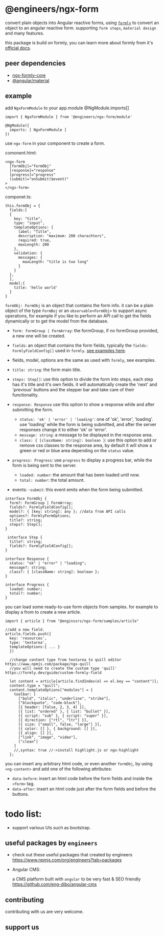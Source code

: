 # @engineers/ngx-form

convert plain objects into Angular reactive forms, using [`formly`](https://github.com/ngx-formly/ngx-formly) to convert an object to an angular reactive form.
supporting `form steps`, `material design` and many features.

this package is build on formly, you can learn more about formly from it's [official docs](https://formly.dev/guide/getting-started).

## peer dependencies

- [ngx-formly-core](https://www.npmjs.com/package/@ngx-formly/core)
- [@angular/material](https://www.npmjs.com/package/@angular/material)

## example

add `NgxFormModule` to your app.module @NgModule.imports[]

```
import { NgxFormModule } from '@engineers/ngx-form/module'

@NgModule({
  imports: [ NgxFormModule ]
})
```

use `ngx-form` in your component to create a form.

comonent.html:

```
<ngx-form
  [formObj]="formObj"
  [response]="response"
  [progress]="progress"
  (submit)="onSubmit($event)"
>
</ngx-form>
```

componet.ts:

```
this.formObj = {
  fields:[
  {
    key: "title",
    type: "input",
    templateOptions: {
      label: "Title",
      description: "maximum: 200 charachters",
      required: true,
      maxLength: 200
    },
    validation: {
      messages: {
        maxLength: "title is too long"
      }
    }
  },
  ],
  model:{
    title: 'hello world'
  }
}
```

`formObj: FormObj` is an object that contains the form info.
it can be a plain object of the type `FormBoj` or an `observable<FormObj>` to support async operations, for example if you like to perform an API call to get the fields dynamically or to get the model from the database.

- `form: FormGroup | FormArray`: the formGroup, if no formGroup provided, a new one will be created.
- `fields`: an object that contains the form fields, typically the `fields: FormlyFieldConfig[]` used in `formly`. [see examples here](https://formly.dev/guide/getting-started).
- fields, model, options are the same as used with `formly`, see examples.
- `title: string`: the form main title.
- `steps: Step[]`: use this option to divide the form into steps, each step has it's title and it's own fields.
  it will automatically create the 'next' and 'previous' buttons and the stepper bar and take care of their functionality.

- `response: Response` use this option to show a response while and after submitting the form.
  - `status: 'ok' | 'error' | 'loading'`: one of 'ok', 'error', 'loading'.
    use 'loading' while the form is being submitted, and after the server responses change it to either 'ok' or 'error'.
  - `message: string`: a message to be displayed in the response area.
  - `class: { [className: string]: boolean }`: use this option to add or remove css classes to the response area, by default it will show a green or red or blue area depending on the `status` value.
- `progress: Progress`: use `progress` to display a progress bar, while the form is being sent to the server.
  - `loaded: number`: the amount that has been loaded until now.
  - `total: number`: the total amount.
- events: -`submit`: this event emits when the form being submitted.

```
interface FormObj {
  form?: FormGroup | FormArray;
  fields?: FormlyFieldConfig[];
  model?: { [key: string]: any }; //data from API calls
  options?: FormlyFormOptions;
  title?: string;
  steps?: Step[];
}

 interface Step {
  title?: string;
  fields?: FormlyFieldConfig[];
}

interface Response {
  status: "ok" | "error" | "loading";
  message?: string;
  class?: { [className: string]: boolean };
}

interface Progress {
  loaded: number;
  total?: number;
}
```

you can load some ready-to-use form objects from samples.
for example to display a from to create a new article.

```
import { article } from "@enginssrs/ngx-form/samples/article"

//add a new field.
article.fields.push({
  key: 'resources',
  type: 'textarea',
  templateOptions:{ ... }
  })

  //change content type from textarea to quill editor https://www.npmjs.com/package/ngx-quill
  //you will need to create the custom type 'quill' https://formly.dev/guide/custom-formly-field

  let content = article[article.findIndex(el => el.key == "content")];
  content.type = "quill";
  content.templateOptions["modules"] = {
    toolbar: [
      ["bold", "italic", "underline", "strike"],
      ["blockquote", "code-block"],
      [{ header: [false, 2, 3, 4] }],
      [{ list: "ordered" }, { list: "bullet" }],
      [{ script: "sub" }, { script: "super" }],
      [{ direction: ["rtl", "ltr"] }],
      [{ size: ["small", false, "large"] }],
      [{ color: [] }, { background: [] }],
      [{ align: [] }],
      ["link", "image", "video"],
      ["clean"]
    ]
    //,syntax: true //->install highlight.js or ngx-highlight
  };
```

you can insert any arbitrary html code, or even another `formObj`, by using `<ng-content>` and add one of the following attributes:

- `data-before`: insert an html code before the form fields and inside the `<form>` tag.
- `data-after`: insert an html code just after the form fields and before the buttons.

# todo list:

- support various UIs such as bootstrap.

## useful packages by `engineers`

- check out these useful packages that created by engineers
  https://www.npmjs.com/org/engineers?tab=packages

- Angular CMS:

  a CMS platform built with `angular` to be very fast & SEO friendly
  https://github.com/eng-dibo/angular-cms

## contributing

contributing with us are very welcome.

## support us
